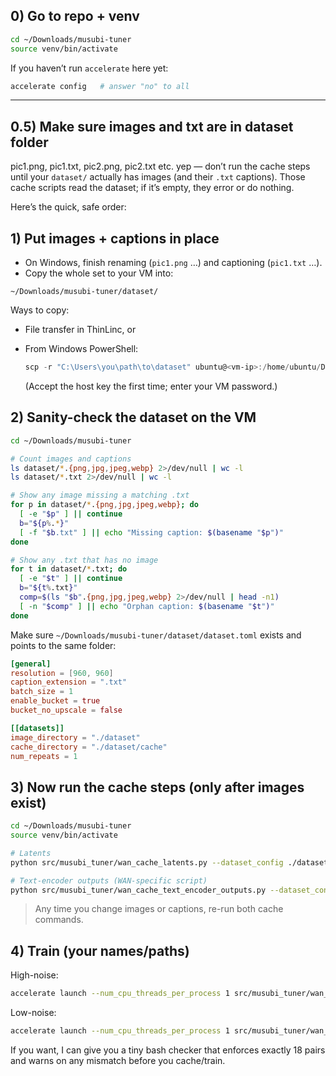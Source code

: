 ## 0) Go to repo + venv

```bash
cd ~/Downloads/musubi-tuner
source venv/bin/activate
```

If you haven’t run `accelerate` here yet:

```bash
accelerate config   # answer "no" to all
```

---
## 0.5) Make sure images and txt are in dataset folder
pic1.png, pic1.txt, pic2.png, pic2.txt etc.
yep — don’t run the cache steps until your `dataset/` actually has images (and their `.txt` captions). Those cache scripts read the dataset; if it’s empty, they error or do nothing.

Here’s the quick, safe order:

## 1) Put images + captions in place

* On Windows, finish renaming (`pic1.png` …) and captioning (`pic1.txt` …).
* Copy the whole set to your VM into:

```
~/Downloads/musubi-tuner/dataset/
```

Ways to copy:

* File transfer in ThinLinc, or
* From Windows PowerShell:

  ```powershell
  scp -r "C:\Users\you\path\to\dataset" ubuntu@<vm-ip>:/home/ubuntu/Downloads/musubi-tuner/
  ```

  (Accept the host key the first time; enter your VM password.)

## 2) Sanity-check the dataset on the VM

```bash
cd ~/Downloads/musubi-tuner

# Count images and captions
ls dataset/*.{png,jpg,jpeg,webp} 2>/dev/null | wc -l
ls dataset/*.txt 2>/dev/null | wc -l

# Show any image missing a matching .txt
for p in dataset/*.{png,jpg,jpeg,webp}; do
  [ -e "$p" ] || continue
  b="${p%.*}"
  [ -f "$b.txt" ] || echo "Missing caption: $(basename "$p")"
done

# Show any .txt that has no image
for t in dataset/*.txt; do
  [ -e "$t" ] || continue
  b="${t%.txt}"
  comp=$(ls "$b".{png,jpg,jpeg,webp} 2>/dev/null | head -n1)
  [ -n "$comp" ] || echo "Orphan caption: $(basename "$t")"
done
```

Make sure `~/Downloads/musubi-tuner/dataset/dataset.toml` exists and points to the same folder:

```toml
[general]
resolution = [960, 960]
caption_extension = ".txt"
batch_size = 1
enable_bucket = true
bucket_no_upscale = false

[[datasets]]
image_directory = "./dataset"
cache_directory = "./dataset/cache"
num_repeats = 1
```

## 3) Now run the cache steps (only after images exist)

```bash
cd ~/Downloads/musubi-tuner
source venv/bin/activate

# Latents
python src/musubi_tuner/wan_cache_latents.py --dataset_config ./dataset/dataset.toml --vae ./models/vae/split_files/vae/wan_2.1_vae.safetensors

# Text-encoder outputs (WAN-specific script)
python src/musubi_tuner/wan_cache_text_encoder_outputs.py --dataset_config ./dataset/dataset.toml --t5 ./models/text_encoders/models_t5_umt5-xxl-enc-bf16.pth
```

> Any time you change images or captions, re-run both cache commands.

## 4) Train (your names/paths)

High-noise:

```bash
accelerate launch --num_cpu_threads_per_process 1 src/musubi_tuner/wan_train_network.py --task t2v-A14B --dit ./models/diffusion_models/split_files/diffusion_models/wan2.2_t2v_high_noise_14B_fp16.safetensors --vae ./models/vae/split_files/vae/wan_2.1_vae.safetensors --t5 ./models/text_encoders/models_t5_umt5-xxl-enc-bf16.pth --dataset_config ./dataset/dataset.toml --xformers --mixed_precision fp16 --fp8_base --optimizer_type adamw --learning_rate 3e-4 --gradient_checkpointing --gradient_accumulation_steps 1 --max_data_loader_n_workers 2 --network_module networks.lora_wan --network_dim 16 --network_alpha 16 --timestep_sampling shift --discrete_flow_shift 1.0 --max_train_epochs 100 --save_every_n_epochs 100 --seed 5 --optimizer_args weight_decay=0.1 --max_grad_norm 0 --lr_scheduler polynomial --lr_scheduler_power 8 --lr_scheduler_min_lr_ratio "5e-5" --output_dir ./output --output_name jani-wan22-1-HighNoise --metadata_title jani-wan22-1-HighNoise --metadata_author massedcompute --preserve_distribution_shape --min_timestep 875 --max_timestep 1000
```

Low-noise:

```bash
accelerate launch --num_cpu_threads_per_process 1 src/musubi_tuner/wan_train_network.py --task t2v-A14B --dit ./models/diffusion_models/split_files/diffusion_models/wan2.2_t2v_low_noise_14B_fp16.safetensors --vae ./models/vae/split_files/vae/wan_2.1_vae.safetensors --t5 ./models/text_encoders/models_t5_umt5-xxl-enc-bf16.pth --dataset_config ./dataset/dataset.toml --xformers --mixed_precision fp16 --fp8_base --optimizer_type adamw --learning_rate 3e-4 --gradient_checkpointing --gradient_accumulation_steps 1 --max_data_loader_n_workers 2 --network_module networks.lora_wan --network_dim 16 --network_alpha 16 --timestep_sampling shift --discrete_flow_shift 1.0 --max_train_epochs 100 --save_every_n_epochs 100 --seed 5 --optimizer_args weight_decay=0.1 --max_grad_norm 0 --lr_scheduler polynomial --lr_scheduler_power 8 --lr_scheduler_min_lr_ratio "5e-5" --output_dir ./output --output_name jani-wan22-1-LowNoise --metadata_title jani-wan22-1-LowNoise --metadata_author massedcompute --preserve_distribution_shape --min_timestep 0 --max_timestep 875
```

If you want, I can give you a tiny bash checker that enforces exactly 18 pairs and warns on any mismatch before you cache/train.
